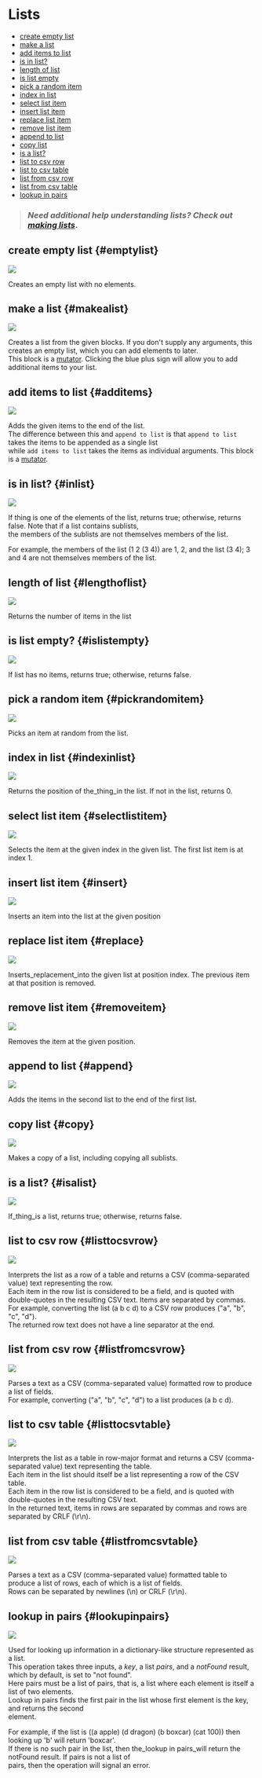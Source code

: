 # Lists

* [create empty list](lists.md#emptylist)
* [make a list](lists.md#makealist)
* [add items to list](lists.md#additems)
* [is in list?](lists.md#inlist)
* [length of list](lists.md#lengthoflist)
* [is list empty](lists.md#islistempty)
* [pick a random item](lists.md#pickrandomitem)
* [index in list](lists.md#indexinlist)
* [select list item](lists.md#selectlistitem)
* [insert list item](lists.md#insert)
* [replace list item](lists.md#replace)
* [remove list item](lists.md#removeitem)
* [append to list](lists.md#append)
* [copy list](lists.md#copy)
* [is a list?](lists.md#isalist)
* [list to csv row](lists.md#listtocsvrow)
* [list to csv table](lists.md#listtocsvtable)
* [list from csv row](lists.md#listfromcsvrow)
* [list from csv table](lists.md#listfromcsvtable)
* [lookup in pairs](lists.md#lookupinpairs)

> ### _Need additional help understanding lists? Check out_ [_making lists_](http://appinventor.mit.edu/explore/ai2/support/concepts/lists.html).

## create empty list {#emptylist}

![](/assets/images/blocks/lists/emptylist.png)

Creates an empty list with no elements.

## make a list {#makealist}

![](/assets/images/blocks/lists/makealist.png)

Creates a list from the given blocks. If you don't supply any arguments, this creates an empty list, which you can add elements to later.  
This block is a [mutator](http://appinventor.mit.edu/explore/ai2/support/concepts/mutators.html). Clicking the blue plus sign will allow you to add additional items to your list.

## add items to list {#additems}

![](/assets/images/blocks/lists/additems.png)

Adds the given items to the end of the list.  
The difference between this and `append to list` is that `append to list` takes the items to be appended as a single list  
while `add items to list` takes the items as individual arguments. This block is a [mutator](http://appinventor.mit.edu/explore/ai2/support/concepts/mutators.html).

## is in list? {#inlist}

![](/assets/images/blocks/lists/inlist.png)

If thing is one of the elements of the list, returns true; otherwise, returns false. Note that if a list contains sublists,  
the members of the sublists are not themselves members of the list.

For example, the members of the list \(1 2 \(3 4\)\) are 1, 2, and the list \(3 4\); 3 and 4 are not themselves members of the list.

## length of list {#lengthoflist}

![](/assets/images/blocks/lists/lengthoflist.png)

Returns the number of items in the list

## is list empty? {#islistempty}

![](/assets/images/blocks/lists/islistempty.png)

If list has no items, returns true; otherwise, returns false.

## pick a random item {#pickrandomitem}

![](/assets/images/blocks/lists/pickrandomitem.png)

Picks an item at random from the list.

## index in list {#indexinlist}

![](/assets/images/blocks/lists/indexinlist.png)

Returns the position of the\_thing\_in the list. If not in the list, returns 0.

## select list item {#selectlistitem}

![](/assets/images/blocks/lists/selectlistitem.png)

Selects the item at the given index in the given list. The first list item is at index 1.

## insert list item {#insert}

![](/assets/images/blocks/lists/insert.png)

Inserts an item into the list at the given position

## replace list item {#replace}

![](/assets/images/blocks/lists/replace.png)

Inserts\_replacement\_into the given list at position index. The previous item at that position is removed.

## remove list item {#removeitem}

![](/assets/images/blocks/lists/removeitem.png)

Removes the item at the given position.

## append to list {#append}

![](/assets/images/blocks/lists/append.png)

Adds the items in the second list to the end of the first list.

## copy list {#copy}

![](/assets/images/blocks/lists/copy.png)

Makes a copy of a list, including copying all sublists.

## is a list? {#isalist}

![](/assets/images/blocks/lists/isalist.png)

If\_thing\_is a list, returns true; otherwise, returns false.

## list to csv row {#listtocsvrow}

![](/assets/images/blocks/lists/listtocsvrow.png)

Interprets the list as a row of a table and returns a CSV \(comma-separated value\) text representing the row.  
Each item in the row list is considered to be a field, and is quoted with double-quotes in the resulting CSV text. Items are separated by commas.  
For example, converting the list \(a b c d\) to a CSV row produces \("a", "b", "c", "d"\).  
The returned row text does not have a line separator at the end.

## list from csv row {#listfromcsvrow}

![](/assets/images/blocks/lists/listfromcsvrow.png)

Parses a text as a CSV \(comma-separated value\) formatted row to produce a list of fields.  
For example, converting \("a", "b", "c", "d"\) to a list produces \(a b c d\).

## list to csv table {#listtocsvtable}

![](/assets/images/blocks/lists/listtocsvtable.png)

Interprets the list as a table in row-major format and returns a CSV \(comma-separated value\) text representing the table.  
Each item in the list should itself be a list representing a row of the CSV table.  
Each item in the row list is considered to be a field, and is quoted with double-quotes in the resulting CSV text.  
In the returned text, items in rows are separated by commas and rows are separated by CRLF \(\r\n\).

## list from csv table {#listfromcsvtable}

![](/assets/images/blocks/lists/listfromcsvtable.png)

Parses a text as a CSV \(comma-separated value\) formatted table to produce a list of rows, each of which is a list of fields.  
Rows can be separated by newlines \(\n\) or CRLF \(\r\n\).

## lookup in pairs {#lookupinpairs}

![](/assets/images/blocks/lists/lookupinpairs.png)

Used for looking up information in a dictionary-like structure represented as a list.  
This operation takes three inputs, a _key_, a list _pairs_, and a _notFound_ result, which by default, is set to "not found".  
Here pairs must be a list of pairs, that is, a list where each element is itself a list of two elements.  
Lookup in pairs finds the first pair in the list whose first element is the key, and returns the second  
element.

For example, if the list is \(\(a apple\) \(d dragon\) \(b boxcar\) \(cat 100\)\) then looking up 'b' will return 'boxcar'.  
If there is no such pair in the list, then the\_lookup in pairs\_will return the notFound result. If pairs is not a list of  
pairs, then the operation will signal an error.
